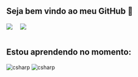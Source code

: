 ## Seja bem vindo ao meu GitHub 👋

<div>
  <img align="center" class="img" src="https://github-readme-stats.vercel.app/api/top-langs/?username=Abnersampf&layout=donut&theme=github_dark" />
  &nbsp;&nbsp;&nbsp;
  <img align="center" class="img" src="https://github-readme-stats.vercel.app/api?username=Abnersampf&show_icons=true&theme=github_dark" />
</div>
<br>

  ## Estou aprendendo no momento:


<div style="display: inline_block">
<img align="center" alt="csharp" src="https://img.shields.io/badge/C%23-239120?style=for-the-badge&logo=c-sharp&logoColor=white" />
<img align="center" alt="csharp" src="https://img.shields.io/badge/.NET-5C2D91?style=for-the-badge&logo=.net&logoColor=white" />
</div>
